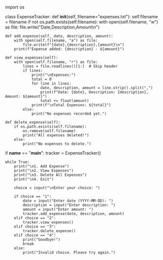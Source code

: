 import os

class ExpenseTracker:
    def __init__(self, filename="expenses.txt"):
        self.filename = filename
        if not os.path.exists(self.filename):
            with open(self.filename, "w") as file:
                file.write("Date,Description,Amount\n")
    
    def add_expense(self, date, description, amount):
        with open(self.filename, "a") as file:
            file.write(f"{date},{description},{amount}\n")
        print(f"Expense added: {description} - ${amount}")
    
    def view_expenses(self):
        with open(self.filename, "r") as file:
            lines = file.readlines()[1:]  # Skip header
            if lines:
                print("\nExpenses:")
                total = 0
                for line in lines:
                    date, description, amount = line.strip().split(",")
                    print(f"Date: {date}, Description: {description}, Amount: ${amount}")
                    total += float(amount)
                print(f"\nTotal Expenses: ${total}")
            else:
                print("No expenses recorded yet.")
    
    def delete_expense(self):
        if os.path.exists(self.filename):
            os.remove(self.filename)
            print("All expenses deleted!")
        else:
            print("No expenses to delete.")

if __name__ == "__main__":
    tracker = ExpenseTracker()
    
    while True:
        print("\n1. Add Expense")
        print("\n2. View Expenses")
        print("\n3. Delete All Expenses")
        print("\n4. Exit")

        choice = input("\nEnter your choice: ")

        if choice == "1":
            date = input("Enter date (YYYY-MM-DD): ")
            description = input("Enter description: ")
            amount = input("Enter amount: ")
            tracker.add_expense(date, description, amount)
        elif choice == "2":
            tracker.view_expenses()
        elif choice == "3":
            tracker.delete_expense()
        elif choice == "4":
            print("Goodbye!")
            break
        else:
            print("Invalid choice. Please try again.")
